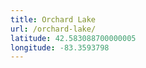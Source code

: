 ```yaml
---
title: Orchard Lake
url: /orchard-lake/
latitude: 42.583088700000005
longitude: -83.3593798
---
```

